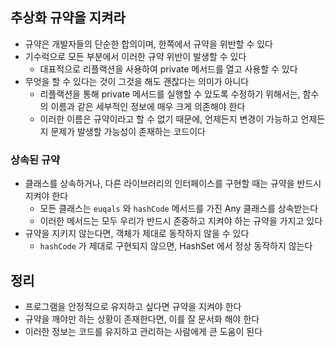## 추상화 규약을 지켜라

* 규약은 개발자들의 단순한 합의이며, 한쪽에서 규약을 위반할 수 있다
* 기수럭으로 모든 부분에서 이러한 규약 위반이 발생할 수 있다
    * 대표적으로 리플랙션을 사용하여 private 메서드를 열고 사용할 수 있다
* 무엇을 할 수 있다는 것이 그것을 해도 괜찮다는 의미가 아니다
    * 리플랙션을 통해 private 메서드를 실행할 수 있도록 수정하기 위해서는, 함수의 이름과 같은 세부적인 정보에 매우 크게 의존해야 한다
    * 이러한 이름은 규약이라고 할 수 없기 때문에, 언제든지 변경이 가능하고 언제든지 문제가 발생할 가능성이 존재하는 코드이다

### 상속된 규약

* 클래스를 상속하거나, 다른 라이브러리의 인터페이스를 구현할 때는 규약을 반드시 지켜야 한다
    * 모든 클래스는 `euqals` 와 `hashCode` 메서드를 가진 Any 클래스를 상속받는다
    * 이러한 메서드는 모두 우리가 반드시 존중하고 지켜야 하는 규약을 가지고 있다
* 규약을 지키지 않는다면, 객체가 제대로 동작하지 않을 수 있다
    * `hashCode` 가 제대로 구현되지 않으면, HashSet 에서 정상 동작하지 않는다
    
## 정리

* 프로그램을 안정적으로 유지하고 싶다면 규약을 지켜야 한다
* 규약을 깨야만 하는 상황이 존재한다면, 이를 잘 문서화 해야 한다
* 이러한 정보는 코드를 유지하고 관리하는 사람에게 큰 도움이 된다
